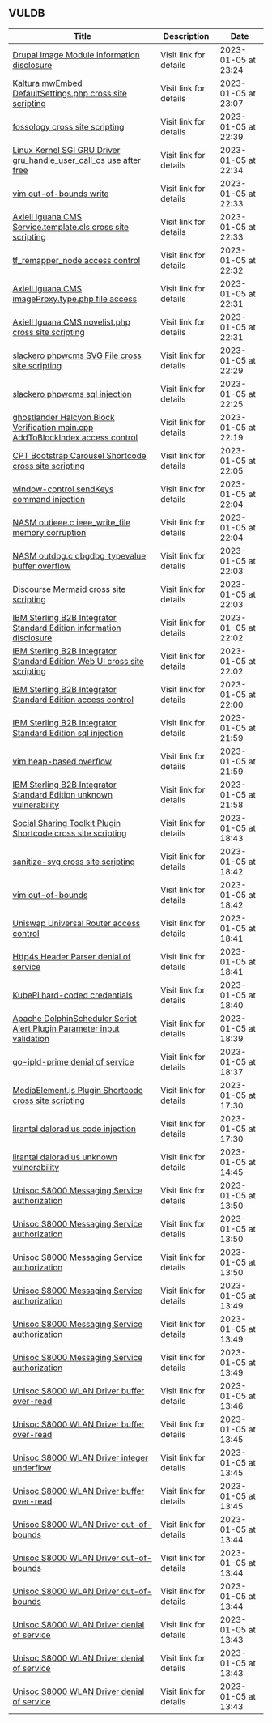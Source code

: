 ## VULDB
|Title|Description|Date|
|---|---|---|
| [Drupal Image Module information disclosure](https://vuldb.com/?id.217428) | Visit link for details | 2023-01-05 at 23:24 |
| [Kaltura mwEmbed DefaultSettings.php cross site scripting](https://vuldb.com/?id.217427) | Visit link for details | 2023-01-05 at 23:07 |
| [fossology cross site scripting](https://vuldb.com/?id.217426) | Visit link for details | 2023-01-05 at 22:39 |
| [Linux Kernel SGI GRU Driver gru_handle_user_call_os use after free](https://vuldb.com/?id.217425) | Visit link for details | 2023-01-05 at 22:34 |
| [vim out-of-bounds write](https://vuldb.com/?id.217424) | Visit link for details | 2023-01-05 at 22:33 |
| [Axiell Iguana CMS Service.template.cls cross site scripting](https://vuldb.com/?id.217423) | Visit link for details | 2023-01-05 at 22:33 |
| [tf_remapper_node access control](https://vuldb.com/?id.217422) | Visit link for details | 2023-01-05 at 22:32 |
| [Axiell Iguana CMS imageProxy.type.php file access](https://vuldb.com/?id.217421) | Visit link for details | 2023-01-05 at 22:31 |
| [Axiell Iguana CMS novelist.php cross site scripting](https://vuldb.com/?id.217420) | Visit link for details | 2023-01-05 at 22:31 |
| [slackero phpwcms SVG File cross site scripting](https://vuldb.com/?id.217419) | Visit link for details | 2023-01-05 at 22:29 |
| [slackero phpwcms sql injection](https://vuldb.com/?id.217418) | Visit link for details | 2023-01-05 at 22:25 |
| [ghostlander Halcyon Block Verification main.cpp AddToBlockIndex access control](https://vuldb.com/?id.217417) | Visit link for details | 2023-01-05 at 22:19 |
| [CPT Bootstrap Carousel Shortcode cross site scripting](https://vuldb.com/?id.217416) | Visit link for details | 2023-01-05 at 22:05 |
| [window-control sendKeys command injection](https://vuldb.com/?id.217415) | Visit link for details | 2023-01-05 at 22:04 |
| [NASM outieee.c ieee_write_file memory corruption](https://vuldb.com/?id.217414) | Visit link for details | 2023-01-05 at 22:04 |
| [NASM outdbg.c dbgdbg_typevalue buffer overflow](https://vuldb.com/?id.217413) | Visit link for details | 2023-01-05 at 22:03 |
| [Discourse Mermaid cross site scripting](https://vuldb.com/?id.217412) | Visit link for details | 2023-01-05 at 22:03 |
| [IBM Sterling B2B Integrator Standard Edition information disclosure](https://vuldb.com/?id.217411) | Visit link for details | 2023-01-05 at 22:02 |
| [IBM Sterling B2B Integrator Standard Edition Web UI cross site scripting](https://vuldb.com/?id.217410) | Visit link for details | 2023-01-05 at 22:02 |
| [IBM Sterling B2B Integrator Standard Edition access control](https://vuldb.com/?id.217409) | Visit link for details | 2023-01-05 at 22:00 |
| [IBM Sterling B2B Integrator Standard Edition sql injection](https://vuldb.com/?id.217408) | Visit link for details | 2023-01-05 at 21:59 |
| [vim heap-based overflow](https://vuldb.com/?id.217407) | Visit link for details | 2023-01-05 at 21:59 |
| [IBM Sterling B2B Integrator Standard Edition unknown vulnerability](https://vuldb.com/?id.217406) | Visit link for details | 2023-01-05 at 21:58 |
| [Social Sharing Toolkit Plugin Shortcode cross site scripting](https://vuldb.com/?id.217405) | Visit link for details | 2023-01-05 at 18:43 |
| [sanitize-svg cross site scripting](https://vuldb.com/?id.217404) | Visit link for details | 2023-01-05 at 18:42 |
| [vim out-of-bounds](https://vuldb.com/?id.217403) | Visit link for details | 2023-01-05 at 18:42 |
| [Uniswap Universal Router access control](https://vuldb.com/?id.217402) | Visit link for details | 2023-01-05 at 18:41 |
| [Http4s Header Parser denial of service](https://vuldb.com/?id.217401) | Visit link for details | 2023-01-05 at 18:41 |
| [KubePi hard-coded credentials](https://vuldb.com/?id.217400) | Visit link for details | 2023-01-05 at 18:40 |
| [Apache DolphinScheduler Script Alert Plugin Parameter input validation](https://vuldb.com/?id.217399) | Visit link for details | 2023-01-05 at 18:39 |
| [go-ipld-prime denial of service](https://vuldb.com/?id.217398) | Visit link for details | 2023-01-05 at 18:37 |
| [MediaElement.js Plugin Shortcode cross site scripting](https://vuldb.com/?id.217397) | Visit link for details | 2023-01-05 at 17:30 |
| [lirantal daloradius code injection](https://vuldb.com/?id.217396) | Visit link for details | 2023-01-05 at 17:30 |
| [lirantal daloradius unknown vulnerability](https://vuldb.com/?id.217395) | Visit link for details | 2023-01-05 at 14:45 |
| [Unisoc S8000 Messaging Service authorization](https://vuldb.com/?id.217394) | Visit link for details | 2023-01-05 at 13:50 |
| [Unisoc S8000 Messaging Service authorization](https://vuldb.com/?id.217393) | Visit link for details | 2023-01-05 at 13:50 |
| [Unisoc S8000 Messaging Service authorization](https://vuldb.com/?id.217392) | Visit link for details | 2023-01-05 at 13:50 |
| [Unisoc S8000 Messaging Service authorization](https://vuldb.com/?id.217391) | Visit link for details | 2023-01-05 at 13:49 |
| [Unisoc S8000 Messaging Service authorization](https://vuldb.com/?id.217390) | Visit link for details | 2023-01-05 at 13:49 |
| [Unisoc S8000 Messaging Service authorization](https://vuldb.com/?id.217389) | Visit link for details | 2023-01-05 at 13:49 |
| [Unisoc S8000 WLAN Driver buffer over-read](https://vuldb.com/?id.217388) | Visit link for details | 2023-01-05 at 13:46 |
| [Unisoc S8000 WLAN Driver buffer over-read](https://vuldb.com/?id.217387) | Visit link for details | 2023-01-05 at 13:45 |
| [Unisoc S8000 WLAN Driver integer underflow](https://vuldb.com/?id.217386) | Visit link for details | 2023-01-05 at 13:45 |
| [Unisoc S8000 WLAN Driver buffer over-read](https://vuldb.com/?id.217385) | Visit link for details | 2023-01-05 at 13:45 |
| [Unisoc S8000 WLAN Driver out-of-bounds](https://vuldb.com/?id.217384) | Visit link for details | 2023-01-05 at 13:44 |
| [Unisoc S8000 WLAN Driver out-of-bounds](https://vuldb.com/?id.217383) | Visit link for details | 2023-01-05 at 13:44 |
| [Unisoc S8000 WLAN Driver out-of-bounds](https://vuldb.com/?id.217382) | Visit link for details | 2023-01-05 at 13:44 |
| [Unisoc S8000 WLAN Driver denial of service](https://vuldb.com/?id.217381) | Visit link for details | 2023-01-05 at 13:43 |
| [Unisoc S8000 WLAN Driver denial of service](https://vuldb.com/?id.217380) | Visit link for details | 2023-01-05 at 13:43 |
| [Unisoc S8000 WLAN Driver denial of service](https://vuldb.com/?id.217379) | Visit link for details | 2023-01-05 at 13:43 |
